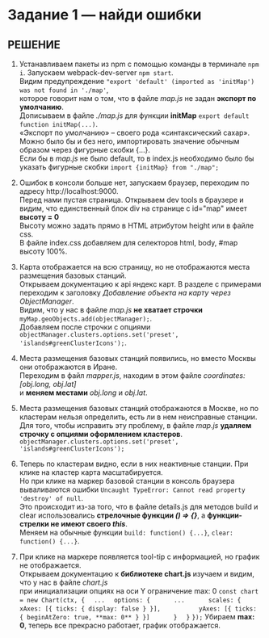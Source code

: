 # Задание 1 — найди ошибки

## РЕШЕНИЕ

1. Устанавливаем пакеты из npm c помощью команды в терминале `npm i`. Запускаем webpack-dev-server `npm start`.  
Видим предупреждение `"export 'default' (imported as 'initMap') was not found in './map'`,  
которое говорит нам о том, что в файле *map.js* не задан **экспорт по умолчанию**.  
Дописываем в файле *./map.js* для функции **initMap** `export default function initMap(...)`.  
«Экспорт по умолчанию» – своего рода «синтаксический сахар». Можно было бы и без него, импортировать значение обычным образом через фигурные скобки {…}.  
Если бы в *map.js* не было default, то в index.js необходимо было бы указать фигурные скобки `import {initMap} from "./map";`

2. Ошибок в консоли больше нет, запускаем браузер, переходим по адресу http://localhost:9000.  
Перед нами пустая страница. Открываем dev tools в браузере и видим, что единственный блок div на странице с id="map" имеет **высоту = 0**  
Высоту можно задать прямо в HTML атрибутом height или в файле css.  
В файле index.css добавляем для селекторов html, body, #map высоту 100%.  

3. Карта отображается на всю страницу, но не отображаются места размещения базовых станций.  
Открываем документацию к api яндекс карт. В разделе с примерами переходим к заголовку *Добавление объекта на карту через ObjectManager*.  
Видим, что у нас в файле *map.js* **не хватает строчки** `myMap.geoObjects.add(objectManager);`.  
Добавляем после строчки c опциями `objectManager.clusters.options.set('preset', 'islands#greenClusterIcons');`.  

4. Места размещения базовых станций появились, но вместо Москвы они отображаются в Иране.  
Переходим в файл *mapper.js*, находим в этом файле *coordinates: [obj.long, obj.lat]*  
и **меняем местами** *obj.long* и *obj.lat*.  

5. Места размещения базовых станций отображаются в Москве, но по кластерам нельзя определить, есть ли в нем неисправные станции.  
Для того, чтобы исправить эту проблему, в файле *map.js* **удаляем строчку с опциями оформлением кластеров**.  
`objectManager.clusters.options.set('preset', 'islands#greenClusterIcons');`  

6. Теперь по кластерам видно, если в них неактивные станции. При клике на кластер карта масштабируется.  
Но при клике на маркер базовой станции в консоль браузера вываливаются ошибки `Uncaught TypeError: Cannot read property 'destroy' of null`.  
Это происходит из-за того, что в файле details.js для методов build и clear использовались **стрелочные функции *() => {}***, а **функции-стрелки не имеют своего *this***.  
Меняем на обычные функции `build: function() {...}`, `clear: function() {...}`.  

7. При клике на маркере появляется tool-tip с информацией, но график не отображается.  
Открываем документацию к **библиотеке chart.js** изучаем и видим, что у нас в файле *chart.js*  
при инициализации опциях на оси Y ограничение max: 0
`const chart = new Chart(ctx, {`
`  ...`
`  options: {`
`      ...`
`      scales: {`
`          xAxes: [{ ticks: { display: false } }],`
`          yAxes: [{ ticks: { beginAtZero: true, **max: 0** } }]`
`      }`
`  }`
`});`
Убираем **max: 0**, теперь все прекрасно работает, график отображается.  


